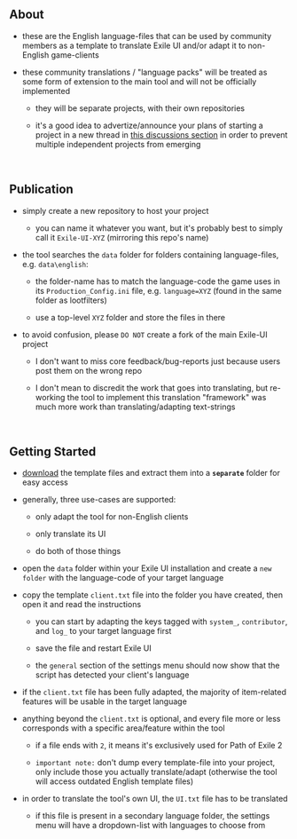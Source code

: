 ## About
- these are the English language-files that can be used by community members as a template to translate Exile UI and/or adapt it to non-English game-clients

- these community translations / "language packs" will be treated as some form of extension to the main tool and will not be officially implemented

  - they will be separate projects, with their own repositories
 
  - it's a good idea to advertize/announce your plans of starting a project in a new thread in [this discussions section](https://github.com/Lailloken/Lailloken-UI/discussions/categories/translations-localization) in order to prevent multiple independent projects from emerging
<br>

## Publication
- simply create a new repository to host your project

  - you can name it whatever you want, but it's probably best to simply call it `Exile-UI-XYZ` (mirroring this repo's name)
 
- the tool searches the `data` folder for folders containing language-files, e.g. `data\english`:

  - the folder-name has to match the language-code the game uses in its `Production_Config.ini` file, e.g. `language=XYZ` (found in the same folder as lootfilters)
 
  - use a top-level `XYZ` folder and store the files in there
 
- to avoid confusion, please `DO NOT` create a fork of the main Exile-UI project

  - I don't want to miss core feedback/bug-reports just because users post them on the wrong repo
 
  - I don't mean to discredit the work that goes into translating, but re-working the tool to implement this translation "framework" was much more work than translating/adapting text-strings
<br>

## Getting Started
- [download](https://github.com/Lailloken/Lailloken-UI-English/archive/refs/heads/main.zip) the template files and extract them into a **`separate`** folder for easy access

- generally, three use-cases are supported:

  - only adapt the tool for non-English clients

  - only translate its UI

  - do both of those things

- open the `data` folder within your Exile UI installation and create a `new folder` with the language-code of your target language

- copy the template `client.txt` file into the folder you have created, then open it and read the instructions

  - you can start by adapting the keys tagged with `system_`, `contributor`, and `log_` to your target language first
 
  - save the file and restart Exile UI

  - the `general` section of the settings menu should now show that the script has detected your client's language
 
- if the `client.txt` file has been fully adapted, the majority of item-related features will be usable in the target language

- anything beyond the `client.txt` is optional, and every file more or less corresponds with a specific area/feature within the tool

  - if a file ends with ` 2 `, it means it's exclusively used for Path of Exile 2

  - `important note:` don't dump every template-file into your project, only include those you actually translate/adapt (otherwise the tool will access outdated English template files)
 
- in order to translate the tool's own UI, the `UI.txt` file has to be translated
  
  - if this file is present in a secondary language folder, the settings menu will have a dropdown-list with languages to choose from
